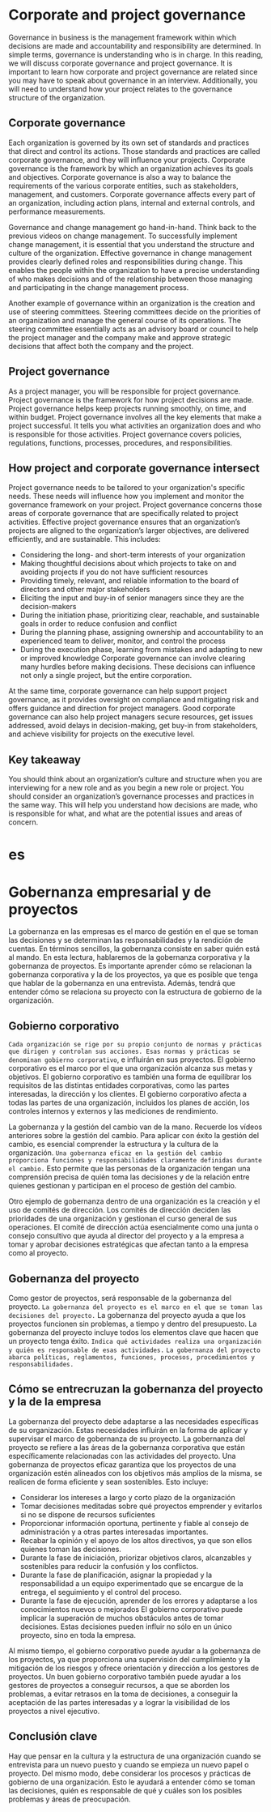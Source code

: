# Corporate and project governance

Governance in business is the management framework within which decisions are made and accountability and responsibility are determined. In simple terms, governance is understanding who is in charge. In this reading, we will discuss corporate governance and project governance. It is important to learn how corporate and project governance are related since you may have to speak about governance in an interview. Additionally, you will need to understand how your project relates to the governance structure of the organization.

## Corporate governance

Each organization is governed by its own set of standards and practices that direct and control its actions. Those standards and practices are called corporate governance, and they will influence your projects. Corporate governance is the framework by which an organization achieves its goals and objectives. Corporate governance is also a way to balance the requirements of the various corporate entities, such as stakeholders, management, and customers. Corporate governance affects every part of an organization, including action plans, internal and external controls, and performance measurements.

Governance and change management go hand-in-hand. Think back to the previous videos on change management. To successfully implement change management, it is essential that you understand the structure and culture of the organization. Effective governance in change management provides clearly defined roles and responsibilities during change. This enables the people within the organization to have a precise understanding of who makes decisions and of the relationship between those managing and participating in the change management process.

Another example of governance within an organization is the creation and use of steering committees. Steering committees decide on the priorities of an organization and manage the general course of its operations. The steering committee essentially acts as an advisory board or council to help the project manager and the company make and approve strategic decisions that affect both the company and the project.

## Project governance

As a project manager, you will be responsible for project governance. Project governance is the framework for how project decisions are made. Project governance helps keep projects running smoothly, on time, and within budget. Project governance involves all the key elements that make a project successful. It tells you what activities an organization does and who is responsible for those activities. Project governance covers policies, regulations, functions, processes, procedures, and responsibilities.

## How project and corporate governance intersect

Project governance needs to be tailored to your organization's specific needs. These needs will influence how you implement and monitor the governance framework on your project. Project governance concerns those areas of corporate governance that are specifically related to project activities. Effective project governance ensures that an organization’s projects are aligned to the organization’s larger objectives, are delivered efficiently, and are sustainable. This includes:

- Considering the long- and short-term interests of your organization
- Making thoughtful decisions about which projects to take on and avoiding projects if you do not have sufficient resources
- Providing timely, relevant, and reliable information to the board of directors and other major stakeholders
- Eliciting the input and buy-in of senior managers since they are the decision-makers
- During the initiation phase, prioritizing clear, reachable, and sustainable goals in order to reduce confusion and conflict
- During the planning phase, assigning ownership and accountability to an experienced team to deliver, monitor, and control the process
- During the execution phase, learning from mistakes and adapting to new or improved knowledge
  Corporate governance can involve clearing many hurdles before making decisions. These decisions can influence not only a single project, but the entire corporation.

At the same time, corporate governance can help support project governance, as it provides oversight on compliance and mitigating risk and offers guidance and direction for project managers. Good corporate governance can also help project managers secure resources, get issues addressed, avoid delays in decision-making, get buy-in from stakeholders, and achieve visibility for projects on the executive level.

## Key takeaway

You should think about an organization’s culture and structure when you are interviewing for a new role and as you begin a new role or project. You should consider an organization’s governance processes and practices in the same way. This will help you understand how decisions are made, who is responsible for what, and what are the potential issues and areas of concern.

# es

# Gobernanza empresarial y de proyectos

La gobernanza en las empresas es el marco de gestión en el que se toman las decisiones y se determinan las responsabilidades y la rendición de cuentas. En términos sencillos, la gobernanza consiste en saber quién está al mando. En esta lectura, hablaremos de la gobernanza corporativa y la gobernanza de proyectos. Es importante aprender cómo se relacionan la gobernanza corporativa y la de los proyectos, ya que es posible que tenga que hablar de la gobernanza en una entrevista. Además, tendrá que entender cómo se relaciona su proyecto con la estructura de gobierno de la organización.

## Gobierno corporativo

`Cada organización se rige por su propio conjunto de normas y prácticas que dirigen y controlan sus acciones. Esas normas y prácticas se denominan gobierno corporativo`, e influirán en sus proyectos. El gobierno corporativo es el marco por el que una organización alcanza sus metas y objetivos. El gobierno corporativo es también una forma de equilibrar los requisitos de las distintas entidades corporativas, como las partes interesadas, la dirección y los clientes. El gobierno corporativo afecta a todas las partes de una organización, incluidos los planes de acción, los controles internos y externos y las mediciones de rendimiento.

La gobernanza y la gestión del cambio van de la mano. Recuerde los vídeos anteriores sobre la gestión del cambio. Para aplicar con éxito la gestión del cambio, es esencial comprender la estructura y la cultura de la organización. `Una gobernanza eficaz en la gestión del cambio proporciona funciones y responsabilidades claramente definidas durante el cambio.` Esto permite que las personas de la organización tengan una comprensión precisa de quién toma las decisiones y de la relación entre quienes gestionan y participan en el proceso de gestión del cambio.

Otro ejemplo de gobernanza dentro de una organización es la creación y el uso de comités de dirección. Los comités de dirección deciden las prioridades de una organización y gestionan el curso general de sus operaciones. El comité de dirección actúa esencialmente como una junta o consejo consultivo que ayuda al director del proyecto y a la empresa a tomar y aprobar decisiones estratégicas que afectan tanto a la empresa como al proyecto.

## Gobernanza del proyecto

Como gestor de proyectos, será responsable de la gobernanza del proyecto. `La gobernanza del proyecto es el marco en el que se toman las decisiones del proyecto.` La gobernanza del proyecto ayuda a que los proyectos funcionen sin problemas, a tiempo y dentro del presupuesto. La gobernanza del proyecto incluye todos los elementos clave que hacen que un proyecto tenga éxito. `Indica qué actividades realiza una organización y quién es responsable de esas actividades.` `La gobernanza del proyecto abarca políticas, reglamentos, funciones, procesos, procedimientos y responsabilidades.`

## Cómo se entrecruzan la gobernanza del proyecto y la de la empresa

La gobernanza del proyecto debe adaptarse a las necesidades específicas de su organización. Estas necesidades influirán en la forma de aplicar y supervisar el marco de gobernanza de su proyecto. La gobernanza del proyecto se refiere a las áreas de la gobernanza corporativa que están específicamente relacionadas con las actividades del proyecto. Una gobernanza de proyectos eficaz garantiza que los proyectos de una organización estén alineados con los objetivos más amplios de la misma, se realicen de forma eficiente y sean sostenibles. Esto incluye:

- Considerar los intereses a largo y corto plazo de la organización
- Tomar decisiones meditadas sobre qué proyectos emprender y evitarlos si no se dispone de recursos suficientes
- Proporcionar información oportuna, pertinente y fiable al consejo de administración y a otras partes interesadas importantes.
- Recabar la opinión y el apoyo de los altos directivos, ya que son ellos quienes toman las decisiones.
- Durante la fase de iniciación, priorizar objetivos claros, alcanzables y sostenibles para reducir la confusión y los conflictos.
- Durante la fase de planificación, asignar la propiedad y la responsabilidad a un equipo experimentado que se encargue de la entrega, el seguimiento y el control del proceso.
- Durante la fase de ejecución, aprender de los errores y adaptarse a los conocimientos nuevos o mejorados
  El gobierno corporativo puede implicar la superación de muchos obstáculos antes de tomar decisiones. Estas decisiones pueden influir no sólo en un único proyecto, sino en toda la empresa.

Al mismo tiempo, el gobierno corporativo puede ayudar a la gobernanza de los proyectos, ya que proporciona una supervisión del cumplimiento y la mitigación de los riesgos y ofrece orientación y dirección a los gestores de proyectos. Un buen gobierno corporativo también puede ayudar a los gestores de proyectos a conseguir recursos, a que se aborden los problemas, a evitar retrasos en la toma de decisiones, a conseguir la aceptación de las partes interesadas y a lograr la visibilidad de los proyectos a nivel ejecutivo.

## Conclusión clave

Hay que pensar en la cultura y la estructura de una organización cuando se entrevista para un nuevo puesto y cuando se empieza un nuevo papel o proyecto. Del mismo modo, debe considerar los procesos y prácticas de gobierno de una organización. Esto le ayudará a entender cómo se toman las decisiones, quién es responsable de qué y cuáles son los posibles problemas y áreas de preocupación.
